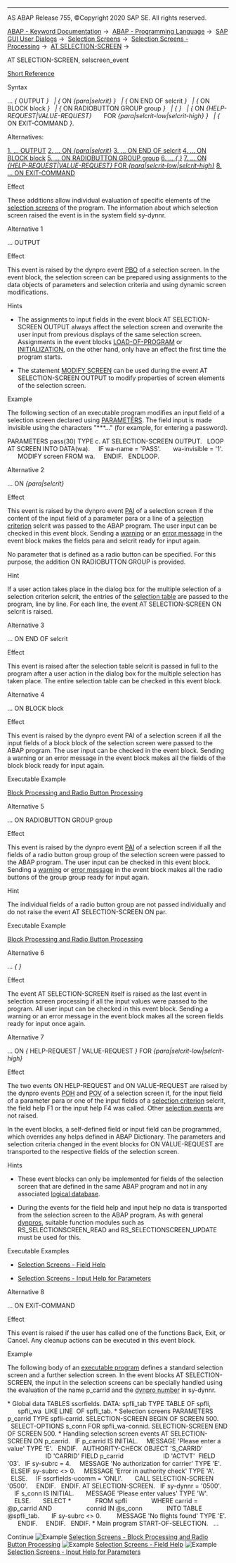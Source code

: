   

* * *

AS ABAP Release 755, ©Copyright 2020 SAP SE. All rights reserved.

[ABAP - Keyword Documentation](https://help.sap.com/doc/abapdocu_755_index_htm/7.55/en-US/abenabap.htm) →  [ABAP - Programming Language](https://help.sap.com/doc/abapdocu_755_index_htm/7.55/en-US/abenabap_reference.htm) →  [SAP GUI User Dialogs](https://help.sap.com/doc/abapdocu_755_index_htm/7.55/en-US/abenabap_screens.htm) →  [Selection Screens](https://help.sap.com/doc/abapdocu_755_index_htm/7.55/en-US/abenselection_screen.htm) →  [Selection Screens - Processing](https://help.sap.com/doc/abapdocu_755_index_htm/7.55/en-US/abenselection_screen_events.htm) →  [AT SELECTION-SCREEN](https://help.sap.com/doc/abapdocu_755_index_htm/7.55/en-US/abapat_selection-screen.htm) → 

AT SELECTION-SCREEN, selscreen\_event

[Short Reference](https://help.sap.com/doc/abapdocu_755_index_htm/7.55/en-US/abapat_selection-screen_shortref.htm)

Syntax

... *{* OUTPUT *}*
  *|* *{* ON *{*para*|*selcrit*}* *}*
  *|* *{* ON END OF selcrit *}*
  *|* *{* ON BLOCK block *}*
  *|* *{* ON RADIOBUTTON GROUP group *}*
  *|* *{* *}*
  *|* *{* ON *{*HELP-REQUEST*|*VALUE-REQUEST*}*
      FOR *{*para*|*selcrit-low*|*selcrit-high*}* *}*
  *|* *{* ON EXIT-COMMAND *}*.

Alternatives:

[1\. ... OUTPUT](#!ABAP_ALTERNATIVE_1@1@)
[2\. ... ON *{*para*|*selcrit*}*](#!ABAP_ALTERNATIVE_2@2@)
[3\. ... ON END OF selcrit](#!ABAP_ALTERNATIVE_3@3@)
[4\. ... ON BLOCK block](#!ABAP_ALTERNATIVE_4@4@)
[5\. ... ON RADIOBUTTON GROUP group](#!ABAP_ALTERNATIVE_5@5@)
[6\. ... *{* *}*](#!ABAP_ALTERNATIVE_6@6@)
[7\. ... ON *{*HELP-REQUEST*|*VALUE-REQUEST*}* FOR *{*para*|*selcrit-low*|*selcrit-high*}*](#!ABAP_ALTERNATIVE_7@7@)
[8\. ... ON EXIT-COMMAND](#!ABAP_ALTERNATIVE_8@8@)

Effect

These additions allow individual evaluation of specific elements of the [selection screens](https://help.sap.com/doc/abapdocu_755_index_htm/7.55/en-US/abenselection_screen_glosry.htm "Glossary Entry") of the program. The information about which selection screen raised the event is in the system field sy-dynnr.

Alternative 1

... OUTPUT

Effect

This event is raised by the dynpro event [PBO](https://help.sap.com/doc/abapdocu_755_index_htm/7.55/en-US/abenpbo_glosry.htm "Glossary Entry") of a selection screen. In the event block, the selection screen can be prepared using assignments to the data objects of parameters and selection criteria and using dynamic screen modifications.

Hints

-   The assignments to input fields in the event block AT SELECTION-SCREEN OUTPUT always affect the selection screen and overwrite the user input from previous displays of the same selection screen. Assignments in the event blocks [LOAD-OF-PROGRAM](https://help.sap.com/doc/abapdocu_755_index_htm/7.55/en-US/abapload-of-program.htm) or [INITIALIZATION](https://help.sap.com/doc/abapdocu_755_index_htm/7.55/en-US/abapinitialization.htm), on the other hand, only have an effect the first time the program starts.

-   The statement [MODIFY SCREEN](https://help.sap.com/doc/abapdocu_755_index_htm/7.55/en-US/abapmodify_screen.htm) can be used during the event AT SELECTION-SCREEN OUTPUT to modify properties of screen elements of the selection screen.
    

Example

The following section of an executable program modifies an input field of a selection screen declared using [PARAMETERS](https://help.sap.com/doc/abapdocu_755_index_htm/7.55/en-US/abapparameters.htm). The field input is made invisible using the characters "\*\*\*..." (for example, for entering a password).

PARAMETERS pass(30) TYPE c.
AT SELECTION-SCREEN OUTPUT.
  LOOP AT SCREEN INTO DATA(wa).
    IF wa-name = 'PASS'.
      wa-invisible = '1'.
      MODIFY screen FROM wa.
    ENDIF.
  ENDLOOP.

Alternative 2

... ON *{*para*|*selcrit*}*

Effect

This event is raised by the dynpro event [PAI](https://help.sap.com/doc/abapdocu_755_index_htm/7.55/en-US/abenpai_glosry.htm "Glossary Entry") of a selection screen if the content of the input field of a parameter para or a line of a [selection criterion](https://help.sap.com/doc/abapdocu_755_index_htm/7.55/en-US/abenselection_criterion_glosry.htm "Glossary Entry") selcrit was passed to the ABAP program. The user input can be checked in this event block. Sending a [warning](https://help.sap.com/doc/abapdocu_755_index_htm/7.55/en-US/abenwarning_glosry.htm "Glossary Entry") or an [error message](https://help.sap.com/doc/abapdocu_755_index_htm/7.55/en-US/abenerror_message_glosry.htm "Glossary Entry") in the event block makes the fields para and selcrit ready for input again.

No parameter that is defined as a radio button can be specified. For this purpose, the addition ON RADIOBUTTON GROUP is provided.

Hint

If a user action takes place in the dialog box for the multiple selection of a selection criterion selcrit, the entries of the [selection table](https://help.sap.com/doc/abapdocu_755_index_htm/7.55/en-US/abenselection_table_glosry.htm "Glossary Entry") are passed to the program, line by line. For each line, the event AT SELECTION-SCREEN ON selcrit is raised.

Alternative 3

... ON END OF selcrit

Effect

This event is raised after the selection table selcrit is passed in full to the program after a user action in the dialog box for the multiple selection has taken place. The entire selection table can be checked in this event block.

Alternative 4

... ON BLOCK block

Effect

This event is raised by the dynpro event PAI of a selection screen if all the input fields of a block block of the selection screen were passed to the ABAP program. The user input can be checked in the event block. Sending a warning or an error message in the event block makes all the fields of the block block ready for input again.

Executable Example

[Block Processing and Radio Button Processing](https://help.sap.com/doc/abapdocu_755_index_htm/7.55/en-US/abensel_screen_at_sel_on_abexa.htm)

Alternative 5

... ON RADIOBUTTON GROUP group

Effect

This event is raised by the dynpro event [PAI](https://help.sap.com/doc/abapdocu_755_index_htm/7.55/en-US/abenpai_glosry.htm "Glossary Entry") of a selection screen if all the fields of a radio button group group of the selection screen were passed to the ABAP program. The user input can be checked in this event block. Sending a [warning](https://help.sap.com/doc/abapdocu_755_index_htm/7.55/en-US/abenwarning_glosry.htm "Glossary Entry") or [error message](https://help.sap.com/doc/abapdocu_755_index_htm/7.55/en-US/abenerror_message_glosry.htm "Glossary Entry") in the event block makes all the radio buttons of the group group ready for input again.

Hint

The individual fields of a radio button group are not passed individually and do not raise the event AT SELECTION-SCREEN ON par.

Executable Example

[Block Processing and Radio Button Processing](https://help.sap.com/doc/abapdocu_755_index_htm/7.55/en-US/abensel_screen_at_sel_on_abexa.htm)

Alternative 6

... *{* *}*

Effect

The event AT SELECTION-SCREEN itself is raised as the last event in selection screen processing if all the input values were passed to the program. All user input can be checked in this event block. Sending a warning or an error message in the event block makes all the screen fields ready for input once again.

Alternative 7

... ON *{* HELP-REQUEST *|* VALUE-REQUEST *}* FOR *{*para*|*selcrit-low*|*selcrit-high*}*

Effect

The two events ON HELP-REQUEST and ON VALUE-REQUEST are raised by the dynpro events [POH](https://help.sap.com/doc/abapdocu_755_index_htm/7.55/en-US/abenpoh_glosry.htm "Glossary Entry") and [POV](https://help.sap.com/doc/abapdocu_755_index_htm/7.55/en-US/abenpov_glosry.htm "Glossary Entry") of a selection screen if, for the input field of a parameter para or one of the input fields of a [selection criterion](https://help.sap.com/doc/abapdocu_755_index_htm/7.55/en-US/abenselection_criterion_glosry.htm "Glossary Entry") selcrit, the field help F1 or the input help F4 was called. Other [selection events](https://help.sap.com/doc/abapdocu_755_index_htm/7.55/en-US/abenselection_screen_event_glosry.htm "Glossary Entry") are not raised.

In the event blocks, a self-defined field or input field can be programmed, which overrides any helps defined in ABAP Dictionary. The parameters and selection criteria changed in the event blocks for ON VALUE-REQUEST are transported to the respective fields of the selection screen.

Hints

-   These event blocks can only be implemented for fields of the selection screen that are defined in the same ABAP program and not in any associated [logical database](https://help.sap.com/doc/abapdocu_755_index_htm/7.55/en-US/abenlogical_data_base_glosry.htm "Glossary Entry").

-   During the events for the field help and input help no data is transported from the selection screen to the ABAP program. As with general [dynpros](https://help.sap.com/doc/abapdocu_755_index_htm/7.55/en-US/abendynpro_glosry.htm "Glossary Entry"), suitable function modules such as RS\_SELECTIONSCREEN\_READ and RS\_SELECTIONSCREEN\_UPDATE must be used for this.
    

Executable Examples

-   [Selection Screens - Field Help](https://help.sap.com/doc/abapdocu_755_index_htm/7.55/en-US/abensel_screen_f1_help_abexa.htm)

-   [Selection Screens - Input Help for Parameters](https://help.sap.com/doc/abapdocu_755_index_htm/7.55/en-US/abensel_screen_f1_help_abexa.htm)
    

Alternative 8

... ON EXIT-COMMAND

Effect

This event is raised if the user has called one of the functions Back, Exit, or Cancel. Any cleanup actions can be executed in this event block.

Example

The following body of an [executable program](https://help.sap.com/doc/abapdocu_755_index_htm/7.55/en-US/abenexecutable_program_glosry.htm "Glossary Entry") defines a standard selection screen and a further selection screen. In the event blocks AT SELECTION-SCREEN, the input in the selection screens can be specially handled using the evaluation of the name p\_carrid and the [dynpro number](https://help.sap.com/doc/abapdocu_755_index_htm/7.55/en-US/abendynpro_number_glosry.htm "Glossary Entry") in sy-dynnr.

\* Global data
TABLES sscrfields.
DATA: spfli\_tab TYPE TABLE OF spfli,
      spfli\_wa  LIKE LINE  OF spfli\_tab.
\* Selection screens
PARAMETERS p\_carrid TYPE spfli-carrid.
SELECTION-SCREEN BEGIN OF SCREEN 500.
  SELECT-OPTIONS s\_conn FOR spfli\_wa-connid.
SELECTION-SCREEN END OF SCREEN 500.
\* Handling selection screen events
AT SELECTION-SCREEN ON p\_carrid.
  IF p\_carrid IS INITIAL.
    MESSAGE 'Please enter a value' TYPE 'E'.
  ENDIF.
  AUTHORITY-CHECK OBJECT 'S\_CARRID'
                      ID 'CARRID' FIELD p\_carrid
                      ID 'ACTVT'  FIELD '03'.
  IF sy-subrc = 4.
    MESSAGE 'No authorization for carrier' TYPE 'E'.
  ELSEIF sy-subrc <> 0.
    MESSAGE 'Error in authority check' TYPE 'A'.
  ELSE.
    IF sscrfields-ucomm = 'ONLI'.
      CALL SELECTION-SCREEN '0500'.
    ENDIF.
  ENDIF.
AT SELECTION-SCREEN.
  IF sy-dynnr = '0500'.
    IF s\_conn IS INITIAL.
      MESSAGE 'Please enter values' TYPE 'W'.
    ELSE.
      SELECT \*
             FROM spfli
             WHERE carrid = @p\_carrid AND
                   connid IN @s\_conn
             INTO TABLE @spfli\_tab.
      IF sy-subrc <> 0.
        MESSAGE 'No flights found' TYPE 'E'.
      ENDIF.
    ENDIF.
  ENDIF.
\* Main program
START-OF-SELECTION.
  ...

Continue
![Example](exa.gif "Example") [Selection Screens - Block Processing and Radio Button Processing](https://help.sap.com/doc/abapdocu_755_index_htm/7.55/en-US/abensel_screen_at_sel_on_abexa.htm)
![Example](exa.gif "Example") [Selection Screens - Field Help](https://help.sap.com/doc/abapdocu_755_index_htm/7.55/en-US/abensel_screen_f1_help_abexa.htm)
![Example](exa.gif "Example") [Selection Screens - Input Help for Parameters](https://help.sap.com/doc/abapdocu_755_index_htm/7.55/en-US/abensel_screen_f4_help_abexa.htm)